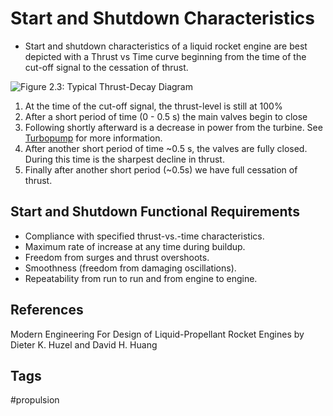 # Start and Shutdown Characteristics 

* Start and shutdown characteristics of a liquid rocket engine are best depicted with a Thrust vs Time curve beginning from the time of the cut-off signal to the cessation of thrust.  

![Figure 2.3: Typical Thrust-Decay Diagram]($USERDIR/Zettelkasten/Pictures/Fig5p3-1)  

1. At the time of the cut-off signal, the thrust-level is still at 100%  
2. After a short period of time (0 - 0.5 s) the main valves begin to close 
3. Following shortly afterward is a decrease in power from the turbine. See [Turbopump](./202201100451) for more information.
4. After another short period of time ~0.5 s, the valves are fully closed. During this time is the sharpest decline in thrust.
5. Finally after another short period (~0.5s) we have full cessation of thrust.

## Start and Shutdown Functional Requirements
* Compliance with specified thrust-vs.-time characteristics.  
* Maximum rate of increase at any time during buildup.  
* Freedom from surges and thrust overshoots.  
* Smoothness (freedom from damaging oscillations).  
* Repeatability from run to run and from engine to engine.

## References
Modern Engineering For Design of Liquid-Propellant Rocket Engines by Dieter K. Huzel and David H. Huang

## Tags
#propulsion
